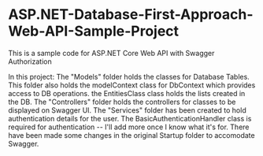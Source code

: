 # ASP.NET-Database-First-Approach-Web-API-Sample-Project
This is a sample code for ASP.NET Core Web API with Swagger Authorization

In this project:
The "Models" folder holds the classes for Database Tables.
This folder also holds the modelContext class for DbContext which provides access to DB operations.
the EntitiesClass class holds the lists created in the DB.
The "Controllers" folder holds the controllers for classes to be displayed on Swagger UI.
The "Services" folder has been created to hold authentication details for the user.
The BasicAuthenticationHandler class is required for authentication -- I'll add more once I know what it's for.
There have been made some changes in the original Startup folder to accomodate Swagger.
